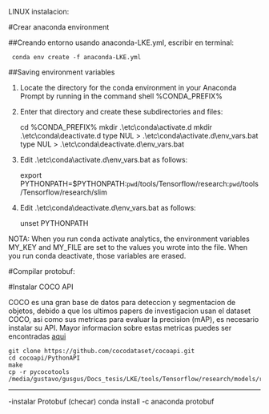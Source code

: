 
LINUX instalacion:

#Crear anaconda environment

##Creando entorno usando anaconda-LKE.yml, escribir en terminal:
	
	 conda env create -f anaconda-LKE.yml

##Saving environment variables
1. Locate the directory for the conda environment in your Anaconda Prompt by running in the command shell %CONDA_PREFIX%
2. Enter that directory and create these subdirectories and files:
	
	cd %CONDA_PREFIX%
	mkdir .\etc\conda\activate.d
	mkdir .\etc\conda\deactivate.d
	type NUL > .\etc\conda\activate.d\env_vars.bat
	type NUL > .\etc\conda\deactivate.d\env_vars.bat

3. Edit .\etc\conda\activate.d\env_vars.bat as follows:

	export PYTHONPATH=$PYTHONPATH:`pwd`/tools/Tensorflow/research:`pwd`/tools/Tensorflow/research/slim

4. Edit .\etc\conda\deactivate.d\env_vars.bat as follows:
	
	unset PYTHONPATH

NOTA: When you run conda activate analytics, the environment variables MY_KEY and MY_FILE are set to the values you wrote into the file. When you run conda deactivate, those variables are erased.


#Compilar protobuf:



#Instalar COCO API

COCO es una gran base de datos para deteccion y segmentacion de objetos, debido a que los ultimos papers de investigacion usan el dataset COCO, 
asi como sus metricas para evaluar la precision (mAP), es necesario instalar su API. 
Mayor informacion sobre estas metricas puedes ser encontradas [aqui](https://medium.com/@timothycarlen/understanding-the-map-evaluation-metric-for-object-detection-a07fe6962cf3)


	git clone https://github.com/cocodataset/cocoapi.git
	cd cocoapi/PythonAPI
	make
	cp -r pycocotools /media/gustavo/gusgus/Docs_tesis/LKE/tools/Tensorflow/research/models/research/





----------------------------------------------------------

-instalar Protobuf (checar)
conda install -c anaconda protobuf
